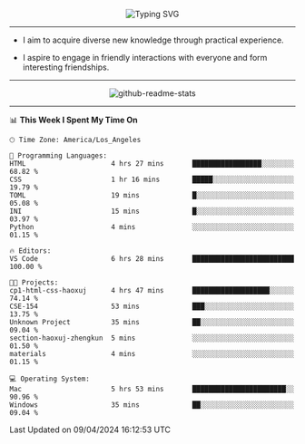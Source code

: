 <p align="center">
  <img src="https://readme-typing-svg.demolab.com?font=Fira+Code&weight=500&size=32&duration=2500&pause=1600&center=true&vCenter=true&random=false&width=1024&height=64&lines=Hi+there+%F0%9F%91%8B;I'm+delighted+you+could+make+it+here+%F0%9F%8E%89;I'm+Harry%2C+a+college+student+still+finding+my+way" alt="Typing SVG" />
</p>


---


- I aim to acquire diverse new knowledge through practical experience.

- I aspire to engage in friendly interactions with everyone and form interesting friendships.


---


<p align="center">
  <img src="https://github-readme-stats.vercel.app/api?username=Harry-Jing&show_icons=true" alt="github-readme-stats"/>
</p>


---

<!--START_SECTION:waka-->
📊 **This Week I Spent My Time On** 

```text
🕑︎ Time Zone: America/Los_Angeles

💬 Programming Languages: 
HTML                     4 hrs 27 mins       █████████████████░░░░░░░░   68.82 % 
CSS                      1 hr 16 mins        █████░░░░░░░░░░░░░░░░░░░░   19.79 % 
TOML                     19 mins             █░░░░░░░░░░░░░░░░░░░░░░░░   05.08 % 
INI                      15 mins             █░░░░░░░░░░░░░░░░░░░░░░░░   03.97 % 
Python                   4 mins              ░░░░░░░░░░░░░░░░░░░░░░░░░   01.15 % 

🔥 Editors: 
VS Code                  6 hrs 28 mins       █████████████████████████   100.00 % 

🐱‍💻 Projects: 
cp1-html-css-haoxuj      4 hrs 47 mins       ███████████████████░░░░░░   74.14 % 
CSE-154                  53 mins             ███░░░░░░░░░░░░░░░░░░░░░░   13.75 % 
Unknown Project          35 mins             ██░░░░░░░░░░░░░░░░░░░░░░░   09.04 % 
section-haoxuj-zhengkun  5 mins              ░░░░░░░░░░░░░░░░░░░░░░░░░   01.50 % 
materials                4 mins              ░░░░░░░░░░░░░░░░░░░░░░░░░   01.15 % 

💻 Operating System: 
Mac                      5 hrs 53 mins       ███████████████████████░░   90.96 % 
Windows                  35 mins             ██░░░░░░░░░░░░░░░░░░░░░░░   09.04 % 
```


 Last Updated on 09/04/2024 16:12:53 UTC
<!--END_SECTION:waka-->

